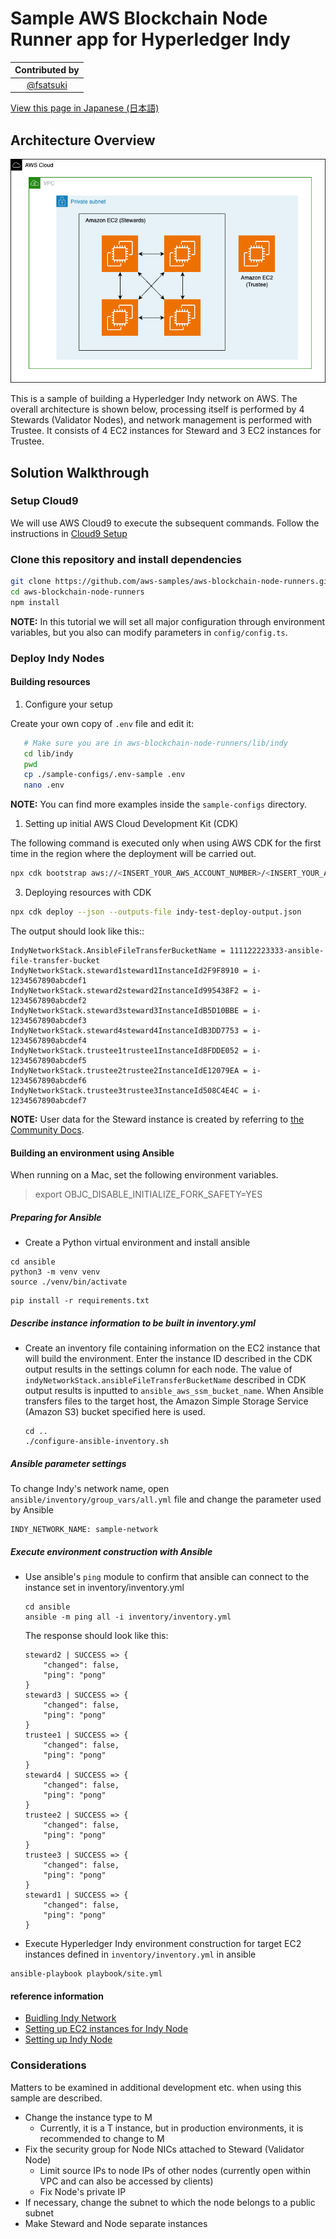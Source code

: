 # Sample AWS Blockchain Node Runner app for Hyperledger Indy

| Contributed by |
|:--------------------:|
| [@fsatsuki](https://github.com/fsatsuki) |

[View this page in Japanese (日本語)](./README_ja.md)

## Architecture Overview

![Architecture](./doc/assets/Architecture.png)

This is a sample of building a Hyperledger Indy network on AWS.
The overall architecture is shown below, processing itself is performed by 4 Stewards (Validator Nodes), and network management is performed with Trustee. It consists of 4 EC2 instances for Steward and 3 EC2 instances for Trustee.

## Solution Walkthrough

### Setup Cloud9

We will use AWS Cloud9 to execute the subsequent commands. Follow the instructions in [Cloud9 Setup](../../docs/setup-cloud9.md)

### Clone this repository and install dependencies

```bash
git clone https://github.com/aws-samples/aws-blockchain-node-runners.git
cd aws-blockchain-node-runners
npm install
```

**NOTE:** In this tutorial we will set all major configuration through environment variables, but you also can modify parameters in `config/config.ts`.

### Deploy Indy Nodes

#### Building resources

1. Configure  your setup

Create your own copy of `.env` file and edit it:
```bash
   # Make sure you are in aws-blockchain-node-runners/lib/indy
   cd lib/indy
   pwd
   cp ./sample-configs/.env-sample .env
   nano .env
```
   **NOTE:** You can find more examples inside the `sample-configs` directory.

1. Setting up initial AWS Cloud Development Kit (CDK)

The following command is executed only when using AWS CDK for the first time in the region where the deployment will be carried out.

```bash
npx cdk bootstrap aws://<INSERT_YOUR_AWS_ACCOUNT_NUMBER>/<INSERT_YOUR_AWS_REGION>
```

3. Deploying resources with CDK

```bash
npx cdk deploy --json --outputs-file indy-test-deploy-output.json

```

The output should look like this::

```
IndyNetworkStack.AnsibleFileTransferBucketName = 111122223333-ansible-file-transfer-bucket
IndyNetworkStack.steward1steward1InstanceId2F9F8910 = i-1234567890abcdef1
IndyNetworkStack.steward2steward2InstanceId995438F2 = i-1234567890abcdef2
IndyNetworkStack.steward3steward3InstanceIdB5D10BBE = i-1234567890abcdef3
IndyNetworkStack.steward4steward4InstanceIdB3DD7753 = i-1234567890abcdef4
IndyNetworkStack.trustee1trustee1InstanceId8FDDE052 = i-1234567890abcdef5
IndyNetworkStack.trustee2trustee2InstanceIdE12079EA = i-1234567890abcdef6
IndyNetworkStack.trustee3trustee3InstanceId508C4E4C = i-1234567890abcdef7
```

**NOTE:** User data for the Steward instance is created by referring to [the Community Docs](https://github.com/hyperledger/indy-node/blob/main/docs/source/install-docs/AWS-NodeInstall-20.04.md).

#### Building an environment using Ansible

When running on a Mac, set the following environment variables.

> export OBJC_DISABLE_INITIALIZE_FORK_SAFETY=YES


##### Preparing for Ansible

- Create a Python virtual environment and install ansible
 ```
 cd ansible
 python3 -m venv venv
 source ./venv/bin/activate
 ```

 ```
 pip install -r requirements.txt
 ```

##### Describe instance information to be built in inventory.yml

- Create an inventory file containing information on the EC2 instance that will build the environment. Enter the instance ID described in the CDK output results in the settings column for each node. The value of `indyNetworkStack.ansibleFileTransferBucketName` described in CDK output results is inputted to `ansible_aws_ssm_bucket_name`. When Ansible transfers files to the target host, the Amazon Simple Storage Service (Amazon S3) bucket specified here is used.

  ```
  cd ..
  ./configure-ansible-inventory.sh 
  ```


##### Ansible parameter settings
To change Indy's network name, open `ansible/inventory/group_vars/all.yml` file and change the parameter used by Ansible

```
INDY_NETWORK_NAME: sample-network
```

##### Execute environment construction with Ansible

- Use ansible's `ping` module to confirm that ansible can connect to the instance set in inventory/inventory.yml

  ```
  cd ansible
  ansible -m ping all -i inventory/inventory.yml
  ```
  The response should look like this:

  ``` 
  steward2 | SUCCESS => {
      "changed": false,
      "ping": "pong"
  }
  steward3 | SUCCESS => {
      "changed": false,
      "ping": "pong"
  }
  trustee1 | SUCCESS => {
      "changed": false,
      "ping": "pong"
  }
  steward4 | SUCCESS => {
      "changed": false,
      "ping": "pong"
  }
  trustee2 | SUCCESS => {
      "changed": false,
      "ping": "pong"
  }
  trustee3 | SUCCESS => {
      "changed": false,
      "ping": "pong"
  }
  steward1 | SUCCESS => {
      "changed": false,
      "ping": "pong"
  }
  ```

- Execute Hyperledger Indy environment construction for target EC2 instances defined in `inventory/inventory.yml` in ansible
 ```
 ansible-playbook playbook/site.yml
 ```


#### reference information

-   [Buidling Indy Network](https://github.com/pSchlarb/indy-node/blob/documentationUpdate/docs/source/NewNetwork/NewNetwork.md)
-   [Setting up EC2 instances for Indy Node](https://github.com/hyperledger/indy-node/blob/main/docs/source/install-docs/AWS-NodeInstall-20.04.md)
-   [Setting up Indy Node](https://github.com/pSchlarb/indy-node/blob/documentationUpdate/docs/source/installation-and-configuration.md)
    ​

### Considerations

Matters to be examined in additional development etc. when using this sample are described.

-   Change the instance type to M
    -   Currently, it is a T instance, but in production environments, it is recommended to change to M
-   Fix the security group for Node NICs attached to Steward (Validator Node)
    -   Limit source IPs to node IPs of other nodes (currently open within VPC and can also be accessed by clients)
    -   Fix Node's private IP
-   If necessary, change the subnet to which the node belongs to a public subnet
-   Make Steward and Node separate instances
